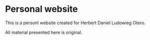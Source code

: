 # Personal website

This is a personl website created for Herbert Daniel Ludowieg Otero.

All material presented here is original.

